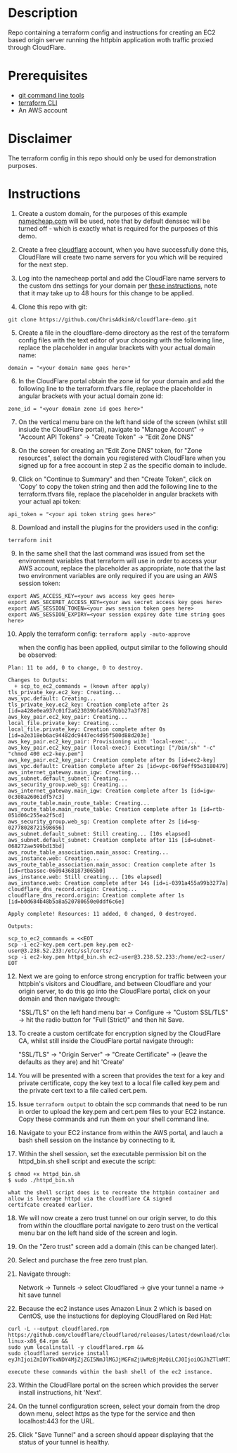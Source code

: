 # Description

Repo containing a terraform config and instructions for creating an EC2 based origin server running the httpbin application woth traffic proxied through CloudFlare.

# Prerequisites

- [git command line tools](https://git-scm.com/downloads)
- [terraform CLI](https://developer.hashicorp.com/terraform/install)
- An AWS account

# Disclaimer

The terraform config in this repo should only be used for demonstration purposes.

# Instructions

1. Create a custom domain, for the purposes of this example [namecheap.com](https://www.namecheap.com/) will be used, note that by default denssec will be turned off - which is exactly what is required
   for the purposes of this demo.

2. Create a free [cloudflare](https://www.cloudflare.com/en-gb/) account, when you have successfully done this, CloudFlare will create two name servers for you which will be required for the next step.

3. Log into the namecheap portal and add the CloudFlare name servers to the custom dns settings for your domain per [these instructions](https://www.namecheap.com/support/knowledgebase/article.aspx/9607/2210/how-to-set-up-dns-records-for-your-domain-in-a-cloudflare-account/), note that it may take up to 48 hours for this change to be applied.

4. Clone this repo with git:
```
git clone https://github.com/ChrisAdkin8/cloudflare-demo.git
```

5. Create a file in the cloudflare-demo directory as the rest of the terraform config files with the text editor of your choosing with the following line, replace the placeholder
   in angular brackets with your actual domain name:
```
domain = "<your domain name goes here>"
```

6.  In the CloudFlare portal obtain the zone id for your domain and add the following line to the terraform.tfvars file, replace the placeholder in angular brackets
    with your actual domain zone id:
```
zone_id = "<your domain zone id goes here>"
```

7. On the vertical menu bare on the left hand side of the screen (whilst still insiude the CloudFlare portal), navigate to "Manage Account" -> "Account API Tokens" -> "Create Token" -> "Edit Zone DNS"

8. On the screen for creating an "Edit Zone DNS" token, for "Zone resources", select the domain you registered with CloudFlare when you signed up for a free account in step 2 as the specific domain to include.

9. Click on "Continue to Summary" and then "Create Token", click on 'Copy' to copy the token string and then add the following line to the terraform.tfvars file,
   replace the placeholder in angular brackets with your actual api token:
```
api_token = "<your api token string goes here>"
```

8. Download and install the plugins for the providers used in the config:
```
terraform init
```

9. In the same shell that the last command was issued from set the environment variables that terraform will use in order to access your AWS account, replace the placeholder as appropriate,
   note that the last two environment variables are only required if you are using an AWS session token:
```
export AWS_ACCESS_KEY=<your aws access key goes here>
export AWS_SECERET_ACCESS_KEY=<your aws secret access key goes here>
export AWS_SESSION_TOKEN=<your aws session token goes here>
export AWS_SESSION_EXPIRY=<your session expirey date time string goes here>
```

10. Apply the terraform config:
```terraform apply -auto-approve```

    when the config has been applied, output similar to the following should be observed:
```
Plan: 11 to add, 0 to change, 0 to destroy.

Changes to Outputs:
  + scp_to_ec2_commands = (known after apply)
tls_private_key.ec2_key: Creating...
aws_vpc.default: Creating...
tls_private_key.ec2_key: Creation complete after 2s [id=a428e0ea937c01f2a623039bfab657bbb27a3f78]
aws_key_pair.ec2_key_pair: Creating...
local_file.private_key: Creating...
local_file.private_key: Creation complete after 0s [id=a2e318eb6ac94482dc9447ec4d95f500d88d203e]
aws_key_pair.ec2_key_pair: Provisioning with 'local-exec'...
aws_key_pair.ec2_key_pair (local-exec): Executing: ["/bin/sh" "-c" "chmod 400 ec2-key.pem"]
aws_key_pair.ec2_key_pair: Creation complete after 0s [id=ec2-key]
aws_vpc.default: Creation complete after 2s [id=vpc-06f9eff95e3180479]
aws_internet_gateway.main_igw: Creating...
aws_subnet.default_subnet: Creating...
aws_security_group.web_sg: Creating...
aws_internet_gateway.main_igw: Creation complete after 1s [id=igw-0c308a26061df57c3]
aws_route_table.main_route_table: Creating...
aws_route_table.main_route_table: Creation complete after 1s [id=rtb-051d06c255ea2f5cd]
aws_security_group.web_sg: Creation complete after 2s [id=sg-02778028721598656]
aws_subnet.default_subnet: Still creating... [10s elapsed]
aws_subnet.default_subnet: Creation complete after 11s [id=subnet-068272ae599bd13bd]
aws_route_table_association.main_assoc: Creating...
aws_instance.web: Creating...
aws_route_table_association.main_assoc: Creation complete after 1s [id=rtbassoc-060943681873065b0]
aws_instance.web: Still creating... [10s elapsed]
aws_instance.web: Creation complete after 14s [id=i-0391a455a99b3277a]
cloudflare_dns_record.origin: Creating...
cloudflare_dns_record.origin: Creation complete after 1s [id=b0d684b48b5a8a520780650e0ddf6c6e]

Apply complete! Resources: 11 added, 0 changed, 0 destroyed.

Outputs:

scp_to_ec2_commands = <<EOT
scp -i ec2-key.pem cert.pem key.pem ec2-user@3.238.52.233:/etc/ssl/certs/
scp -i ec2-key.pem httpd_bin.sh ec2-user@3.238.52.233:/home/ec2-user/
EOT
```

12. Next we are going to enforce strong encryption for traffic between your httpbin's visitors and Cloudflare,
    and between Cloudflare and your origin server, to do this go into the CloudFlare portal, click on your 
    domain and then navigate through:

    "SSL/TLS" on the left hand menu bar -> Configure -> "Custom SSL/TLS"
    -> hit the radio button for "Full (Strict)" and then hit Save.

13. To create a custom certifcate for encryption signed by the CloudFlare CA, whilst still inside the CloudFlare
    portal navigate through:

    "SSL/TLS" -> "Origin Server" -> "Create Certificate" -> (leave the defaults as they are) and hit 'Create'

14. You will be presented with a screen that provides the text for a key and private certificate, copy the key text
    to a local file called key.pem and the private cert text to a file called cert.pem.

15. Issue ```terraform output``` to obtain the scp commands that need to be run in order to upload the key.pem
    and cert.pem files to your EC2 instance. Copy these commands and run them on your shell command line.

16. Navigate to your EC2 instance from within the AWS portal, and lauch a bash shell session on the instance by connecting to it.

17. Within the shell session, set the executable permission bit on the httpd_bin.sh shell script and execute the script:
```
$ chmod +x httpd_bin.sh
$ sudo ./httpd_bin.sh
```
    what the shell script does is to recreate the httpbin container and allow is leverage httpd via the cloudflare CA signed
    certifcate created earlier.

18. We will now create a zero trust tunnel on our origin server, to do this from within the cloudflare portal navigate to zero trust
    on the vertical menu bar on the left hand side of the screen and login.

19. On the "Zero trust" screen add a domain (this can be changed later).

20. Select and purchase the free zero trust plan.

21. Navigate through:

    Network -> Tunnels -> select Cloudflared -> give your tunnel a name -> hit save tunnel

22. Because the ec2 instance uses Amazon Linux 2 which is based on CentOS, use the instuctions for deploying CloudFlared on Red Hat:
```
curl -L --output cloudflared.rpm https://github.com/cloudflare/cloudflared/releases/latest/download/cloudflared-linux-x86_64.rpm && 
sudo yum localinstall -y cloudflared.rpm && 
sudo cloudflared service install eyJhIjoiZmI0YTkxNDY4MjZjZGI5NmJlMGJjMGFmZjUwMzBjMzQiLCJ0IjoiOGJhZTlmMTItMjRiZS00OTQ2LWJkYmUtMTk5YjAwYzY4MGQyIiwicyI6Ik9HRTRaVE0yTURNdFpXSTRNQzAwTkRrd0xUbGtNemt0WTJNNU5URXdaVEl3WVRabSJ9 
```
    execute these commands within the bash shell of the ec2 instance.

23. Within the CloudFlare portal on the screen which provides the server install instructions, hit 'Next'.

24. On the tunnel configuration screen, select your domain from the drop down menu, select https as the type for the service and then localhost:443 for the URL.

25. Click "Save Tunnel" and a screen should appear displaying that the status of your tunnel is healthy.    
    
    
 
 
